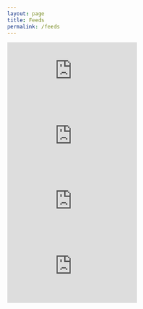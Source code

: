 ```yaml
---
layout: page
title: Feeds
permalink: /feeds
---
```

![Webcomic](https://lwflouisa.github.io/UploadedFairy/feed.xml)<br />
![Politics](https://lwflouisa.github.io/RedSerpentPolitics/feed.xml)<br />
![AI Development](https://lwflouisa.github.io/SRWeaverAIDevelopment/feed.xml)<br />
![Portfolio](https://lwflouisa.github.io/Portfolio/rss-feed.xml)<br />
